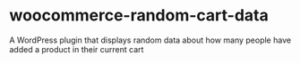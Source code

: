 # woocommerce-random-cart-data
A WordPress plugin that displays random data about how many people have added a product in their current cart
